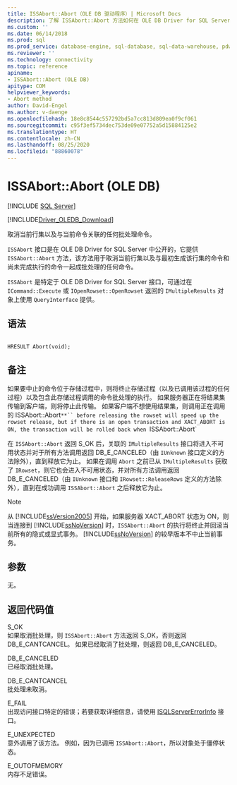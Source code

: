 ```yaml
---
title: ISSAbort::Abort（OLE DB 驱动程序）| Microsoft Docs
description: 了解 ISSAbort::Abort 方法如何在 OLE DB Driver for SQL Server 中取消当前行集以及与当前命令相关联的任何批处理命令。
ms.custom: ''
ms.date: 06/14/2018
ms.prod: sql
ms.prod_service: database-engine, sql-database, sql-data-warehouse, pdw
ms.reviewer: ''
ms.technology: connectivity
ms.topic: reference
apiname:
- ISSAbort::Abort (OLE DB)
apitype: COM
helpviewer_keywords:
- Abort method
author: David-Engel
ms.author: v-daenge
ms.openlocfilehash: 18e8c8544c557292bd5a7cc813d809ea0f9cf061
ms.sourcegitcommit: c95f3ef5734dec753de09e07752a5d15884125e2
ms.translationtype: HT
ms.contentlocale: zh-CN
ms.lasthandoff: 08/25/2020
ms.locfileid: "88860078"
---
```

# <a name="issabortabort-ole-db"></a>ISSAbort::Abort (OLE DB)
[!INCLUDE [SQL Server](../../../includes/applies-to-version/sql-asdb-asdbmi-asa-pdw.md)]

[!INCLUDE[Driver_OLEDB_Download](../../../includes/driver_oledb_download.md)]

  取消当前行集以及与当前命令关联的任何批处理命令。  
  
`ISSAbort` 接口是在 OLE DB Driver for SQL Server 中公开的，它提供 `ISSAbort::Abort` 方法，该方法用于取消当前行集以及与最初生成该行集的命令和尚未完成执行的命令一起成批处理的任何命令。  
  
 `ISSAbort` 是特定于 OLE DB Driver for SQL Server 接口，可通过在 `ICommand::Execute` 或 `IOpenRowset::OpenRowset` 返回的 `IMultipleResults` 对象上使用 `QueryInterface` 提供。  
  
## <a name="syntax"></a>语法  
  
```  
  
HRESULT Abort(void);  
```  
  
## <a name="remarks"></a>备注  
 如果要中止的命令位于存储过程中，则将终止存储过程（以及已调用该过程的任何过程）以及包含此存储过程调用的命令批处理的执行。 如果服务器正在将结果集传输到客户端，则将停止此传输。 如果客户端不想使用结果集，则调用正在调用的 ISSAbort::Abort`**`` before releasing the rowset will speed up the rowset release, but if there is an open transaction and XACT_ABORT is ON, the transaction will be rolled back when `ISSAbort::Abort`  
  
 在 `ISSAbort::Abort` 返回 S_OK 后，关联的 `IMultipleResults` 接口将进入不可用状态并对于所有方法调用返回 DB_E_CANCELED（由 `IUnknown` 接口定义的方法除外），直到释放它为止。 如果在调用 `Abort` 之前已从 `IMultipleResults` 获取了 `IRowset`，则它也会进入不可用状态，并对所有方法调用返回 DB_E_CANCELED（由 `IUnknown` 接口和 `IRowset::ReleaseRows` 定义的方法除外），直到在成功调用 `ISSAbort::Abort` 之后释放它为止。  
  
> [!NOTE]  
>  从 [!INCLUDE[ssVersion2005](../../../includes/ssversion2005-md.md)] 开始，如果服务器 XACT_ABORT 状态为 ON，则当连接到 [!INCLUDE[ssNoVersion](../../../includes/ssnoversion-md.md)] 时，`ISSAbort::Abort` 的执行将终止并回滚当前所有的隐式或显式事务。 [!INCLUDE[ssNoVersion](../../../includes/ssnoversion-md.md)] 的较早版本不中止当前事务。  
  
## <a name="arguments"></a>参数  
 无。  
  
## <a name="return-code-values"></a>返回代码值  
 S_OK  
 如果取消批处理，则 `ISSAbort::Abort` 方法返回 S_OK，否则返回 DB_E_CANTCANCEL。 如果已经取消了批处理，则返回 DB_E_CANCELED。  
  
 DB_E_CANCELED  
 已经取消批处理。  
  
 DB_E_CANTCANCEL  
 批处理未取消。  
  
 E_FAIL  
 出现访问接口特定的错误；若要获取详细信息，请使用 [ISQLServerErrorInfo](https://docs.microsoft.com/sql/connect/oledb/ole-db-interfaces/isqlservererrorinfo-geterrorinfo-ole-db?view=sql-server-ver15) 接口。  
  
 E_UNEXPECTED  
 意外调用了该方法。 例如，因为已调用 `ISSAbort::Abort`，所以对象处于僵停状态。  
  
 E_OUTOFMEMORY  
 内存不足错误。  
  
  
